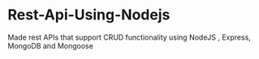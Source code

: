 # Rest-Api-Using-Nodejs
Made rest APIs that support CRUD functionality using NodeJS , Express, MongoDB and Mongoose
